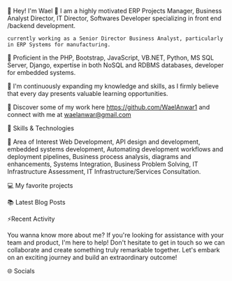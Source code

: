 
👋 Hey! I'm Wael
💼 I am a highly motivated ERP Projects Manager, Business Analyst Director, IT Director, Softwares Developer
    specializing in front end /backend development. 
    
    currently working as a Senior Director Business Analyst, particularly in ERP Systems for manufacturing.
    
🚀 Proficient in the PHP, Bootstrap, JavaScript, VB.NET, Python, MS SQL Server, Django, expertise in both NoSQL and RDBMS databases, developer for embedded systems.

🌱 I'm continuously expanding my knowledge and skills, as I firmly believe that every day presents valuable learning opportunities.

🔗 Discover some of my work here https://github.com/WaelAnwar1 and connect with me at waelanwar@gmail.com


💪 Skills & Technologies


🧐 Area of Interest
    Web Development, 
    API design and development, 
    embedded systems development, 
    Automating development workflows and deployment pipelines, 
    Business process analysis, diagrams and enhancements, 
    Systems Integration, 
    Business Problem Solving, 
    IT Infrastructure Assessment, 
    IT Infrastructure/Services Consultation.


💻 My favorite projects



📚 Latest Blog Posts


⚡Recent Activity

You wanna know more about me?
If you're looking for assistance with your team and product, I'm here to help! Don't hesitate to get in touch so we can collaborate and create something truly remarkable together. Let's embark on an exciting journey and build an extraordinary outcome!

🌐 Socials

